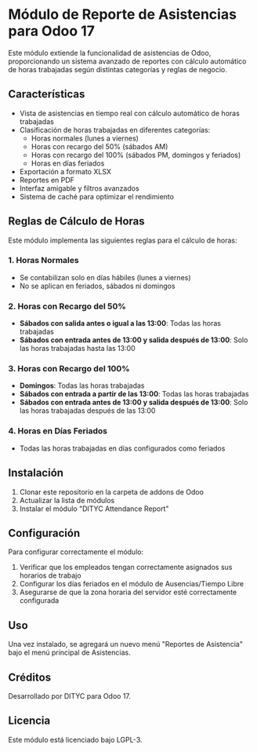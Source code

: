 # Módulo de Reporte de Asistencias para Odoo 17

Este módulo extiende la funcionalidad de asistencias de Odoo, proporcionando un sistema avanzado de reportes con cálculo automático de horas trabajadas según distintas categorías y reglas de negocio.

## Características

- Vista de asistencias en tiempo real con cálculo automático de horas trabajadas
- Clasificación de horas trabajadas en diferentes categorías:
  - Horas normales (lunes a viernes)
  - Horas con recargo del 50% (sábados AM)
  - Horas con recargo del 100% (sábados PM, domingos y feriados)
  - Horas en días feriados
- Exportación a formato XLSX
- Reportes en PDF
- Interfaz amigable y filtros avanzados
- Sistema de caché para optimizar el rendimiento

## Reglas de Cálculo de Horas

Este módulo implementa las siguientes reglas para el cálculo de horas:

### 1. Horas Normales
- Se contabilizan solo en días hábiles (lunes a viernes)
- No se aplican en feriados, sábados ni domingos

### 2. Horas con Recargo del 50%
- **Sábados con salida antes o igual a las 13:00**: Todas las horas trabajadas
- **Sábados con entrada antes de 13:00 y salida después de 13:00**: Solo las horas trabajadas hasta las 13:00

### 3. Horas con Recargo del 100%
- **Domingos**: Todas las horas trabajadas
- **Sábados con entrada a partir de las 13:00**: Todas las horas trabajadas
- **Sábados con entrada antes de 13:00 y salida después de 13:00**: Solo las horas trabajadas después de las 13:00

### 4. Horas en Días Feriados
- Todas las horas trabajadas en días configurados como feriados

## Instalación

1. Clonar este repositorio en la carpeta de addons de Odoo
2. Actualizar la lista de módulos
3. Instalar el módulo "DITYC Attendance Report"

## Configuración

Para configurar correctamente el módulo:

1. Verificar que los empleados tengan correctamente asignados sus horarios de trabajo
2. Configurar los días feriados en el módulo de Ausencias/Tiempo Libre
3. Asegurarse de que la zona horaria del servidor esté correctamente configurada

## Uso

Una vez instalado, se agregará un nuevo menú "Reportes de Asistencia" bajo el menú principal de Asistencias.

## Créditos

Desarrollado por DITYC para Odoo 17.

## Licencia

Este módulo está licenciado bajo LGPL-3. 